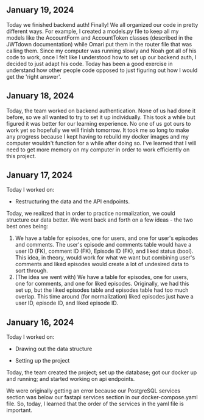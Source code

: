 ## January 19, 2024
Today we finished backend auth! Finally! We all organized our code in pretty different ways. For example, I created a models.py file to keep all my models like the AccountForm and AccountToken classes (described in the JWTdown documentation) while Omari put them in the router file that was calling them. Since my computer was running slowly and Noah got all of his code to work, once I felt like I understood how to set up our backend auth, I decided to just adapt his code. Today has been a good exercise in understand how other people code opposed to just figuring out how I would get the 'right answer'.

## January 18, 2024
Today, the team worked on backend authentication. None of us had done it before, so we all wanted to try to set it up individually. This took a while but figured it was better for our learning experience. No one of us got ours to work yet so hopefully we will finish tomorrow. It took me so long to make any progress because I kept having to rebuild my docker images and my computer wouldn't function for a while after doing so. I've learned that I will need to get more memory on my computer in order to work efficiently on this project. 

## January 17, 2024

Today I worked on:

-   Restructuring the data and the API endpoints.

Today, we realized that in order to practice normalization, we could structure our data better. We went back and forth on a few ideas - the two best ones being:

1.  We have a table for episodes, one for users, and one for user's episodes and comments. The user's episode and comments table would have a user ID (FK), comment ID (FK), Episode ID (FK), and liked status (bool). This idea, in theory, would work for what we want but combining user's comments and liked episodes would create a lot of undesired data to sort through.
2.  (The idea we went with) We have a table for episodes, one for users, one for comments, and one for liked episodes. Originally, we had this set up, but the liked episodes table and episodes table had too much overlap. This time around (for normalization) liked episodes just have a user ID, episode ID, and liked episode ID.


## January 16, 2024

Today I worked on:

-   Drawing out the data structure

-   Setting up the project

Today, the team created the project; set up the database; got our docker up and running; and started working on api endpoints.

We were originally getting an error because our PostgreSQL services section was below our fastapi services section in our docker-compose.yaml file. So, today, I learned that the order of the services in the yaml file is important.
